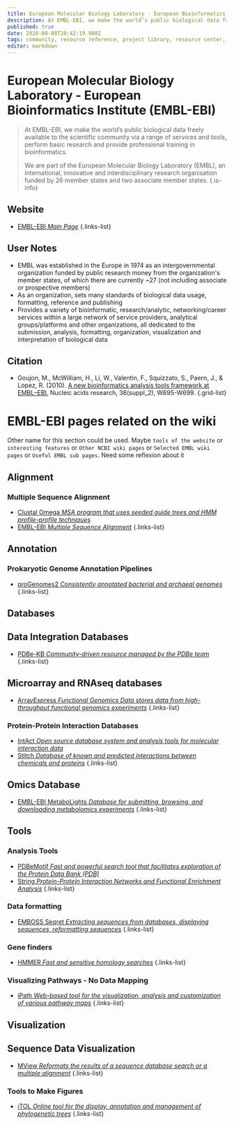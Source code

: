 ```yaml
---
title: European Molecular Biology Laboratory - European Bioinformatics Institute (EMBL-EBI)
description: At EMBL-EBI, we make the world’s public biological data freely available to the scientific community via a range of services and tools, perform basic research and provide professional training in bioinformatics. 
published: true
date: 2020-08-08T20:42:19.980Z
tags: community, resource reference, project library, resource center, bioinformatics, organization
editor: markdown
---
```


# European Molecular Biology Laboratory - European Bioinformatics Institute (EMBL-EBI)

> At EMBL-EBI, we make the world’s public biological data freely available to the scientific community via a range of services and tools, perform basic research and provide professional training in bioinformatics. 
>
> We are part of the European Molecular Biology Laboratory (EMBL), an international, innovative and interdisciplinary research organisation funded by 26 member states and two associate member states.
{.is-info}

## Website

- [EMBL-EBI *Main Page*](https://www.ebi.ac.uk/)
{.links-list}

## User Notes

- EMBL was established in the Europe in 1974 as an intergovernmental organization funded by public research money from the organization's member states, of which there are currently ~27 (not including associate or prospective members)
- As an organization, sets many standards of biological data usage, formatting, reference and publishing
- Provides a variety of bioinformatic, research/analytic, networking/career services within a large network of service providers, analytical groups/platforms and other organizations, all dedicated to the submission, analysis, formatting, organization, visualization and interpretation of biological data

## Citation

- Goujon, M., McWilliam, H., Li, W., Valentin, F., Squizzato, S., Paern, J., & Lopez, R. (2010). [A new bioinformatics analysis tools framework at EMBL–EBI.](https://academic.oup.com/nar/article/38/suppl_2/W695/1097251) Nucleic acids research, 38(suppl_2), W695-W699.
{.grid-list}

# EMBL-EBI pages related on the wiki

Other name for this section could be used. Maybe `tools of the website` or `interesting features` or `Other NCBI wiki pages` or `Selected EMBL wiki pages` or `Useful EMBL sub pages`. Need some reflexion about it

## Alignment

### Multiple Sequence Alignment

- [Clustal Omega *MSA program that uses seeded guide trees and HMM profile-profile techniques*](https://vdclab-wiki.herokuapp.com/en/alignment/multiple-alignment/EMBL-EBI-MSA-ClustalOmega)
- [EMBL-EBI *Multiple Sequence Alignment*](https://vdclab-wiki.herokuapp.com/en/alignment/multiple-alignment/EMBL-EBI-MSA)
{.links-list}


## Annotation

### Prokaryotic Genome Annotation Pipelines

- [proGenomes2 *Consistently annotated bacterial and archaeal genomes*](https://vdclab-wiki.herokuapp.com/annotation/prokaryotic/proGenomes2/)
{.links-list}

## Databases

## Data Integration Databases


- [PDBe-KB *Community-driven resource managed by the PDBe team*](https://vdclab-wiki.herokuapp.com/en/databases/data-integration/PDBe-KB)
{.links-list}

## Microarray and RNAseq databases

- [ArrayExpress *Functional Genomics Data stores data from high-throughput functional genomics experiments*](https://vdclab-wiki.herokuapp.com/en/databases/microarray-rnaseq/ArrayExpress)
{.links-list}

### Protein-Protein Interaction Databases

- [IntAct *Open source database system and analysis tools for molecular interaction data*](https://vdclab-wiki.herokuapp.com/en/databases/protein-protein-interaction/IntAct)
- [Stitch *Database of known and predicted interactions between chemicals and proteins*](https://vdclab-wiki.herokuapp.com/en/databases/protein-protein-interaction/Stitch)
{.links-list}

## Omics Database

- [EMBL-EBI MetaboLights *Database for submitting, browsing, and downloading metabolomics experiments*](https://vdclab-wiki.herokuapp.com/en/omics-data/omics-data/MetaboLights)
{.links-list}

## Tools

### Analysis Tools

- [PDBeMotif *Fast and powerful search tool that facilitates exploration of the Protein Data Bank (PDB)*](https://vdclab-wiki.herokuapp.com/en/tools/analysis/PDBeMotif)
- [String *Protein-Protein Interaction Networks and Functional Enrichment Analysis*](https://vdclab-wiki.herokuapp.com/en/tools/analysis/String)
{.links-list}

### Data formatting

- [EMBOSS Seqret *Extracting sequences from databases, displaying sequences, reformatting sequences*](https://vdclab-wiki.herokuapp.com/en/tools/data-formatting/EMBOSS-Seqret)
{.links-list}

### Gene finders

- [HMMER *Fast and sensitive homology searches*](https://vdclab-wiki.herokuapp.com/tools/gene-finders/EMBL-EBI-HMMER/)
{.links-list}

### Visualizing Pathways - No Data Mapping

- [iPath *Web-based tool for the visualization, analysis and customization of various pathway maps*](https://vdclab-wiki.herokuapp.com/en/tools/visualizing-pathways/iPath)
{.links-list}

## Visualization

## Sequence Data Visualization

- [MView *Reformats the results of a sequence database search or a multiple alignment*](https://vdclab-wiki.herokuapp.com/en/visualization/sequence-data-visualization/MView)
{.links-list}

### Tools to Make Figures

- [iTOL *Online tool for the display, annotation and management of phylogenetic trees*](https://vdclab-wiki.herokuapp.com/en/visualization/tools-to-make-figures/iTOL)
{.links-list}
